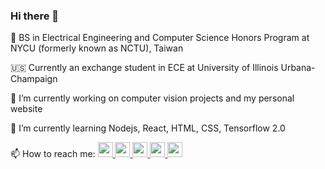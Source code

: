 ### Hi there 👋

:closed_book: BS in Electrical Engineering and Computer Science Honors Program at NYCU (formerly known as NCTU), Taiwan

:us: Currently an exchange student in ECE at University of Illinois Urbana-Champaign

🔭 I’m currently working on computer vision projects and my personal website

🌱 I’m currently learning Nodejs, React, HTML, CSS, Tensorflow 2.0

📫 How to reach me: <a href="https://www.facebook.com/chenkai.chang.eecs/"><img src="https://img.icons8.com/fluency/144/000000/facebook-new.png" width="24" height="24">
<a href="https://www.instagram.com/kiezhung/"><img src="https://img.icons8.com/fluency/96/000000/instagram-new.png" width="24" height="24">
<a href="https://twitter.com/ChenKaiChangTW"><img src="https://img.icons8.com/color/96/000000/twitter--v1.png" width="24" height="24">
<a href="https://www.linkedin.com/in/chen-kai-chang"><img src="https://img.icons8.com/fluency/96/000000/linkedin.png" width="24" height="24">
<a href="https://github.com/kie4280/"><img src="https://img.icons8.com/material-rounded/96/000000/github.png" width="24" height="24">
